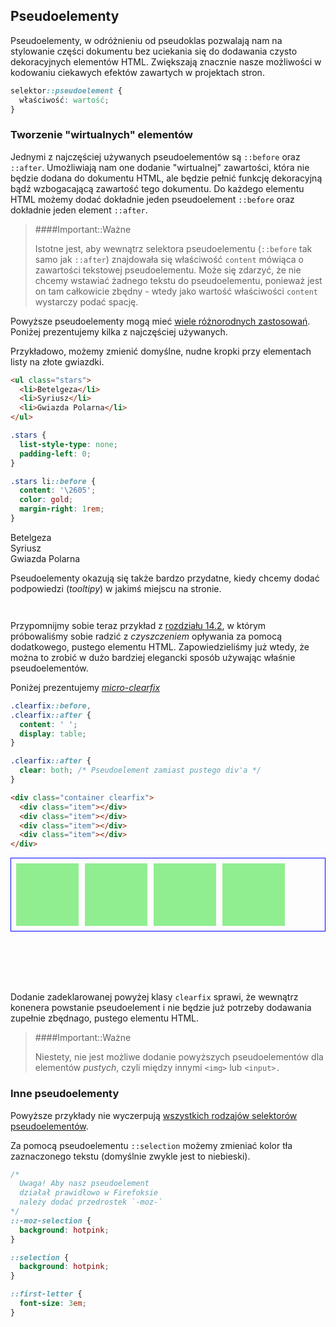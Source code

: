 ## Pseudoelementy

Pseudoelementy, w odróżnieniu od pseudoklas pozwalają nam na stylowanie części dokumentu bez uciekania się do dodawania czysto dekoracyjnych elementów HTML. Zwiększają znacznie nasze możliwości w kodowaniu ciekawych efektów zawartych w projektach stron.

```css
selektor::pseudoelement {
  właściwość: wartość;
}
```

### Tworzenie "wirtualnych" elementów

Jednymi z najczęściej używanych pseudoelementów są `::before` oraz `::after`. Umożliwiają nam one dodanie "wirtualnej" zawartości, która nie będzie dodana do dokumentu HTML, ale będzie pełnić funkcję dekoracyjną bądź wzbogacającą zawartość tego dokumentu. Do każdego elementu HTML możemy dodać dokładnie jeden pseudoelement `::before` oraz dokładnie jeden element `::after`.

> ####Important::Ważne
>
> Istotne jest, aby wewnątrz selektora pseudoelementu (`::before` tak samo jak `::after`) znajdowała się właściwość `content` mówiąca o zawartości tekstowej pseudoelementu. Może się zdarzyć, że nie chcemy wstawiać żadnego tekstu do pseudoelementu, ponieważ jest on tam całkowicie zbędny - wtedy jako wartość właściwości `content` wystarczy podać spację.

Powyższe pseudoelementy mogą mieć [wiele różnorodnych zastosowań](https://css-tricks.com/pseudo-element-roundup/). Poniżej prezentujemy kilka z najczęściej używanych.

Przykładowo, możemy zmienić domyślne, nudne kropki przy elementach listy na złote gwiazdki.

```html
<ul class="stars">
  <li>Betelgeza</li>
  <li>Syriusz</li>
  <li>Gwiazda Polarna</li>
</ul>
```

```css
.stars {
  list-style-type: none;
  padding-left: 0;
}

.stars li::before {
  content: '\2605';
  color: gold;
  margin-right: 1rem;
}
```

<div id="awww-pseudoselectors-stars" class="example-wrapper">
  <ul style="list-style-type:none;padding-left:0;">
    <li>Betelgeza</li>
    <li>Syriusz</li>
    <li>Gwiazda Polarna</li>
  </ul>
</div>

Pseudoelementy okazują się także bardzo przydatne, kiedy chcemy dodać podpowiedzi (*tooltipy*) w jakimś miejscu na stronie.

```html
```

```css
```

Przypomnijmy sobie teraz przykład z [rozdziału 14.2](../css-layout/css-floats.md), w którym próbowaliśmy sobie radzić z *czyszczeniem* opływania za pomocą dodatkowego, pustego elementu HTML. Zapowiedzieliśmy już wtedy, że można to zrobić w dużo bardziej elegancki sposób używając właśnie pseudoelementów.

Poniżej prezentujemy [*micro-clearfix*](http://nicolasgallagher.com/micro-clearfix-hack/)

```css
.clearfix::before,
.clearfix::after {
  content: ' ';
  display: table;
}

.clearfix::after {
  clear: both; /* Pseudoelement zamiast pustego div'a */ 
}
```

```html
<div class="container clearfix">
  <div class="item"></div>
  <div class="item"></div>
  <div class="item"></div>
  <div class="item"></div>
</div>
```

<div class="example-wrapper" style="height:200px">
  <div style="border:1px solid blue;padding:3px">
    <div style="float:left;width:100px;height:100px;margin:5px;background:lightgreen"></div>
    <div style="float:left;width:100px;height:100px;margin:5px;background:lightgreen"></div>
    <div style="float:left;width:100px;height:100px;margin:5px;background:lightgreen"></div>
    <div style="float:left;width:100px;height:100px;margin:5px;background:lightgreen"></div>
    <div style="clear:both"></div>
  </div>
</div>

Dodanie zadeklarowanej powyżej klasy `clearfix` sprawi, że wewnątrz konenera powstanie pseudoelement i nie będzie już potrzeby dodawania zupełnie zbędnago, pustego elementu HTML.

> ####Important::Ważne
>
> Niestety, nie jest możliwe dodanie powyższych pseudoelementów dla elementów *pustych*, czyli między innymi `<img>` lub `<input>.`

### Inne pseudoelementy

Powyższe przykłady nie wyczerpują [wszystkich rodzajów selektorów pseudoelementów](https://developer.mozilla.org/en/docs/Web/CSS/Pseudo-elements).

Za pomocą pseudoelementu `::selection` możemy zmieniać kolor tła zaznaczonego tekstu (domyślnie zwykle jest to niebieski).

```css
/*
  Uwaga! Aby nasz pseudoelement
  działał prawidłowo w Firefoksie
  należy dodać przedrostek `-moz-`
*/
::-moz-selection {
  background: hotpink;
}

::selection {
  background: hotpink;
}
```

```css
::first-letter {
  font-size: 3em;
}
```  